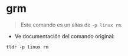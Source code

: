# grm

> Este comando es un alias de `-p linux rm`.

- Ve documentación del comando original:

`tldr -p linux rm`
